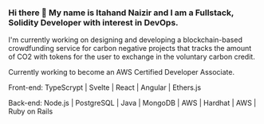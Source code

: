 ### Hi there 👋 My name is Itahand Naizir and I am a Fullstack, Solidity Developer with interest in DevOps. 
I'm currently working on designing and developing a blockchain-based crowdfunding service for carbon negative projects that tracks the amount of CO2 with tokens for the user to exchange in the voluntary carbon credit.

Currently working to become an AWS Certified Developer Associate.

Front-end: TypeScrypt | Svelte | React | Angular | Ethers.js

Back-end: Node.js | PostgreSQL | Java | MongoDB | AWS | Hardhat | AWS | Ruby on Rails 

